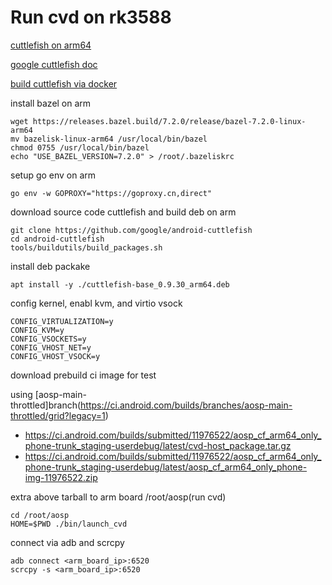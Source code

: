 # Run cvd on rk3588

[cuttlefish on arm64](https://medium.com/@BushMinusZero/cuttlefish-on-arm64-in-aws-b1f60d937614)

[google cuttlefish doc](https://android.googlesource.com/device/google/cuttlefish/)

[build cuttlefish via docker](https://github.com/google/android-cuttlefish/blob/main/README.md#docker)

install bazel on arm

	wget https://releases.bazel.build/7.2.0/release/bazel-7.2.0-linux-arm64
	mv bazelisk-linux-arm64 /usr/local/bin/bazel
	chmod 0755 /usr/local/bin/bazel
	echo "USE_BAZEL_VERSION=7.2.0" > /root/.bazeliskrc

setup go env on arm

	go env -w GOPROXY="https://goproxy.cn,direct"

download source code cuttlefish and build deb on arm

	git clone https://github.com/google/android-cuttlefish
	cd android-cuttlefish
	tools/buildutils/build_packages.sh

install deb packake

	apt install -y ./cuttlefish-base_0.9.30_arm64.deb

config kernel, enabl kvm, and virtio vsock

	CONFIG_VIRTUALIZATION=y
	CONFIG_KVM=y
	CONFIG_VSOCKETS=y
	CONFIG_VHOST_NET=y
	CONFIG_VHOST_VSOCK=y

download prebuild ci image for test

using [aosp-main-throttled]branch(https://ci.android.com/builds/branches/aosp-main-throttled/grid?legacy=1)

- https://ci.android.com/builds/submitted/11976522/aosp_cf_arm64_only_phone-trunk_staging-userdebug/latest/cvd-host_package.tar.gz
- https://ci.android.com/builds/submitted/11976522/aosp_cf_arm64_only_phone-trunk_staging-userdebug/latest/aosp_cf_arm64_only_phone-img-11976522.zip

extra above tarball to arm board /root/aosp(run cvd)

	cd /root/aosp
	HOME=$PWD ./bin/launch_cvd

connect via adb and scrcpy

	adb connect <arm_board_ip>:6520
	scrcpy -s <arm_board_ip>:6520
